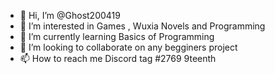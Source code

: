 - 👋 Hi, I’m @Ghost200419
- 👀 I’m interested in Games , Wuxia Novels and Programming
- 🌱 I’m currently learning Basics of Programming
- 💞️ I’m looking to collaborate on any begginers project
- 📫 How to reach me  Discord tag #2769 9teenth

<!---
Ghost200419/Ghost200419 is a ✨ special ✨ repository because its `README.md` (this file) appears on your GitHub profile.
You can click the Preview link to take a look at your changes.
--->
